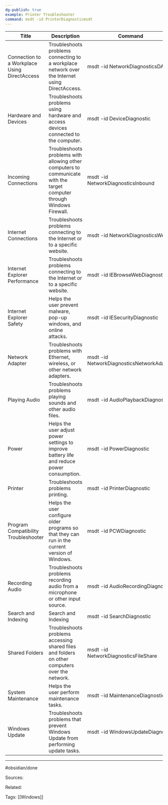 ```yaml
---
dg-publish: true
example: Printer Troubleshooter
command: msdt -id PrinterDiagnosticmsdt
---
```


| Title                                        | Description                                                                                                            | Command                                   |
| -------------------------------------------- | ---------------------------------------------------------------------------------------------------------------------- | ----------------------------------------- |
| Connection to a Workplace Using DirectAccess | Troubleshoots problems connecting to a workplace network over the Internet using DirectAccess.                         | msdt -id NetworkDiagnosticsDA             |
| Hardware and Devices                         | Troubleshoots problems using hardware and access devices connected to the computer.                                    | msdt -id DeviceDiagnostic                 |
| Incoming Connections                         | Troubleshoots problems with allowing other computers to communicate with the target computer through Windows Firewall. | msdt -id NetworkDiagnosticsInbound        |
| Internet Connections                         | Troubleshoots problems connecting to the Internet or to a specific website.                                            | msdt -id NetworkDiagnosticsWeb            |
| Internet Explorer Performance                | Troubleshoots problems connecting to the Internet or to a specific website.                                            | msdt -id IEBrowseWebDiagnostic            |
| Internet Explorer Safety                     | Helps the user prevent malware, pop-up windows, and online attacks.                                                    | msdt -id IESecurityDiagnostic             |
| Network Adapter                              | Troubleshoots problems with Ethernet, wireless, or other network adapters.                                             | msdt -id NetworkDiagnosticsNetworkAdapter |
| Playing Audio                                | Troubleshoots problems playing sounds and other audio files.                                                           | msdt -id AudioPlaybackDiagnostic          |
| Power                                        | Helps the user adjust power settings to improve battery life and reduce power consumption.                             | msdt -id PowerDiagnostic                  |
| Printer                                      | Troubleshoots problems printing.                                                                                       | msdt -id PrinterDiagnostic                |
| Program Compatibility Troubleshooter         | Helps the user configure older programs so that they can run in the current version of Windows.                        | msdt -id PCWDiagnostic                    |
| Recording Audio                              | Troubleshoots problems recording audio from a microphone or other input source.                                        | msdt -id AudioRecordingDiagnostic         |
| Search and Indexing                          | Search and Indexing                                                                                                    | msdt -id SearchDiagnostic                 |
| Shared Folders                               | Troubleshoots problems accessing shared files and folders on other computers over the network.                         | msdt -id NetworkDiagnosticsFileShare      |
| System Maintenance                           | Helps the user perform maintenance tasks.                                                                              | msdt -id MaintenanceDiagnostic            |
| Windows Update                               | Troubleshoots problems that prevent Windows Update from performing update tasks.                                       | msdt -id WindowsUpdateDiagnostic          |


---
#obsidian/done 

Sources:

Related:

Tags:
[[Windows]]